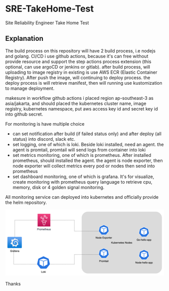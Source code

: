 # SRE-TakeHome-Test
Site Reliability Engineer Take Home Test

## Explanation

The build process on this repository will have 2 build process, i.e nodejs and golang. CI/CD i use github actions, because it's can free without provide resource and support the step actions process extension (this optional, can use argoCD or jenkins or gitlab). after build process, will uploading to image registry in existing is use AWS ECR (Elastic Container Registry). After push the image, will continuing to deploy process. the deploy process is will retrieve manifest, then will running use kustomization to manage deployment.

makesure in workflow github actions i placed region ap-southeast-3 as asia/jakarta, and should placed the kubernetes cluster name, image registry, kubernetes namespace, put aws access key id and secret key id into github secret.

For monitoring is have multiple choice

- can set notification after build (if failed status only) and after deploy (all status) into discord, slack etc.
- set logging, one of which is loki. Beside loki installed, need an agent. the agent is promtail, promtail will send logs from container into loki
- set metrics monitoring, one of which is prometheus. After installed prometheus, should installed the agent. the agent is node exporter, then node exporter will collect metrics every pod or nodes then send into prometheus
- set dashboard monitoring, one of which is grafana. It's for visualize, create monitoring with prometheus query language to retrieve cpu, memory, disk or 4 golden signal monitoring.

All monitoring service can deployed into kubernetes and officially provide the helm repository.

![monitoring-logging](simple-design-monitoring-logging.png#gh-light-mode-only)

Thanks

